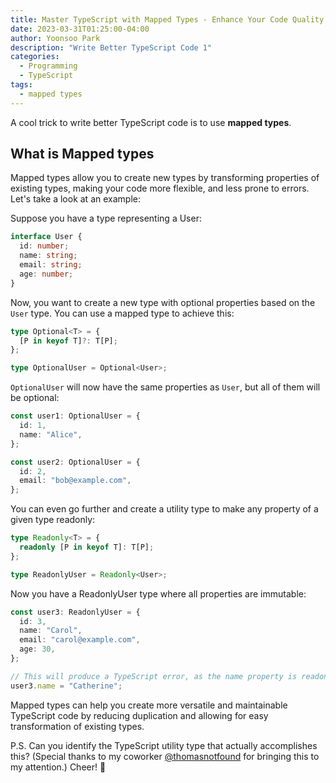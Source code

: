 ```yaml
---
title: Master TypeScript with Mapped Types - Enhance Your Code Quality
date: 2023-03-31T01:25:00-04:00
author: Yoonsoo Park
description: "Write Better TypeScript Code 1"
categories:
  - Programming
  - TypeScript
tags:
  - mapped types
---
```


A cool trick to write better TypeScript code is to use **mapped types**.

## What is Mapped types

Mapped types allow you to create new types by transforming properties of existing types, making your code more flexible, and less prone to errors. Let's take a look at an example:

Suppose you have a type representing a User:

```typescript
interface User {
  id: number;
  name: string;
  email: string;
  age: number;
}
```

Now, you want to create a new type with optional properties based on the `User` type. You can use a mapped type to achieve this:

```typescript
type Optional<T> = {
  [P in keyof T]?: T[P];
};

type OptionalUser = Optional<User>;
```

`OptionalUser` will now have the same properties as `User`, but all of them will be optional:

```typescript
const user1: OptionalUser = {
  id: 1,
  name: "Alice",
};

const user2: OptionalUser = {
  id: 2,
  email: "bob@example.com",
};
```

You can even go further and create a utility type to make any property of a given type readonly:

```typescript
type Readonly<T> = {
  readonly [P in keyof T]: T[P];
};

type ReadonlyUser = Readonly<User>;
```

Now you have a ReadonlyUser type where all properties are immutable:

```typescript
const user3: ReadonlyUser = {
  id: 3,
  name: "Carol",
  email: "carol@example.com",
  age: 30,
};

// This will produce a TypeScript error, as the name property is readonly:
user3.name = "Catherine";
```

Mapped types can help you create more versatile and maintainable TypeScript code by reducing duplication and allowing for easy transformation of existing types.

P.S. Can you identify the TypeScript utility type that actually accomplishes this? (Special thanks to my coworker [@thomasnotfound](https://how.wtf)
for bringing this to my attention.)
Cheer! 🍺
